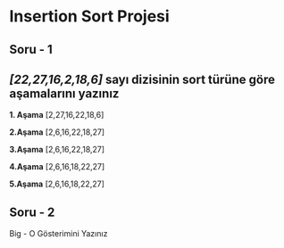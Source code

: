 # Insertion Sort Projesi
## Soru - 1
*[22,27,16,2,18,6]* sayı dizisinin sort türüne göre aşamalarını yazınız
---
**1. Aşama**
[2,27,16,22,18,6]

**2.Aşama**
[2,6,16,22,18,27]

**3.Aşama**
[2,6,16,22,18,27]

**4.Aşama**
[2,6,16,18,22,27]

**5.Aşama**
[2,6,16,18,22,27]


## Soru - 2
Big - O Gösterimini Yazınız